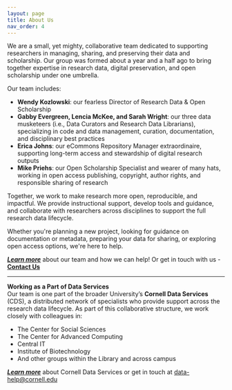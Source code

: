 ```yaml
---
layout: page
title: About Us
nav_order: 4
---
```


We are a small, yet mighty, collaborative team dedicated to supporting researchers in managing, sharing, and preserving their data and scholarship. Our group was formed about a year and a half ago to bring together expertise in research data, digital preservation, and open scholarship under one umbrella.

Our team includes:

- **Wendy Kozlowski**: our fearless Director of Research Data & Open Scholarship
- **Gabby Evergreen, Lencia McKee, and Sarah Wright**: our three data musketeers (i.e., Data Curators and Research Data Librarians), specializing in code and data management, curation, documentation, and disciplinary best practices
- **Erica Johns**: our eCommons Repository Manager extraordinaire, supporting long-term access and stewardship of digital research outputs
- **Mike Priehs**: our Open Scholarship Specialist and wearer of many hats, working in open access publishing, copyright, author rights, and responsible sharing of research

Together, we work to make research more open, reproducible, and impactful. We provide instructional support, develop tools and guidance, and collaborate with researchers across disciplines to support the full research data lifecycle.

Whether you're planning a new project, looking for guidance on documentation or metadata, preparing your data for sharing, or exploring open access options, we're here to help.

[***Learn more***](https://www.library.cornell.edu/about/staff/central-departments/rdos/) about our team and how we can help! Or get in touch with us - **[Contact Us](http://127.0.0.1:4000/gitbook/pages/contact/ )**

___

**Working as a Part of Data Services** <br>
Our team is one part of the broader University’s **Cornell Data Services** (CDS), a distributed network of specialists who provide support across the research data lifecycle. As part of this collaborative structure, we work closely with colleagues in:

- The Center for Social Sciences
- The Center for Advanced Computing
- Central IT
- Institute of Biotechnology
- And other groups within the Library and across campus

[***Learn more***](https://data.research.cornell.edu/about/) about Cornell Data Services or get in touch at data-help@cornell.edu